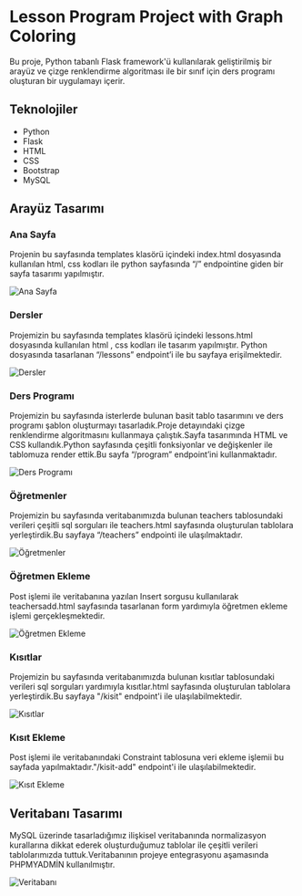 # Lesson Program Project with Graph Coloring

Bu proje, Python tabanlı Flask framework'ü kullanılarak geliştirilmiş bir arayüz ve çizge renklendirme algoritması ile bir sınıf için ders programı oluşturan bir uygulamayı içerir.

## Teknolojiler

- Python
- Flask
- HTML
- CSS
- Bootstrap
- MySQL

## Arayüz Tasarımı

### Ana Sayfa
Projenin bu sayfasında templates klasörü içindeki index.html dosyasında kullanılan html, css kodları ile python sayfasında “/” endpointine giden bir sayfa tasarımı yapılmıştır.

![Ana Sayfa](https://github.com/AliEmirTuran/Lesson-Program-Project-with-Graph-Coloring/assets/89272211/976d78d1-832e-4355-b931-ed8a1631b0fd)

### Dersler
Projemizin bu sayfasında templates klasörü içindeki lessons.html dosyasında kullanılan html , css kodları ile tasarım yapılmıştır. Python dosyasında tasarlanan “/lessons” endpoint’i ile bu sayfaya erişilmektedir.

![Dersler](https://github.com/AliEmirTuran/Lesson-Program-Project-with-Graph-Coloring/assets/89272211/8ef7f29c-e82a-47a4-9e1e-8b0e1a811d0e)

### Ders Programı
Projemizin bu sayfasında isterlerde bulunan basit tablo tasarımını ve ders programı şablon oluşturmayı tasarladık.Proje detayındaki çizge renklendirme algoritmasını kullanmaya çalıştık.Sayfa tasarımında HTML ve CSS kullandık.Python sayfasında çeşitli fonksiyonlar ve değişkenler ile tablomuza render ettik.Bu sayfa “/program” endpoint’ini kullanmaktadır.

![Ders Programı](https://github.com/AliEmirTuran/Lesson-Program-Project-with-Graph-Coloring/assets/89272211/42afc14d-73bb-47fc-aa48-8f30a81f4328)

### Öğretmenler
Projemizin bu sayfasında veritabanımızda bulunan teachers tablosundaki verileri çeşitli sql sorguları ile teachers.html sayfasında oluşturulan tablolara yerleştirdik.Bu sayfaya “/teachers” endpointi ile ulaşılmaktadır.

![Öğretmenler](https://github.com/AliEmirTuran/Lesson-Program-Project-with-Graph-Coloring/assets/89272211/c7bcbb14-79aa-435b-9907-5621f9bd4e7d)

### Öğretmen Ekleme
Post işlemi ile veritabanına yazılan Insert sorgusu kullanılarak teachersadd.html sayfasında tasarlanan form yardımıyla öğretmen ekleme işlemi gerçekleşmektedir.

![Öğretmen Ekleme](https://github.com/AliEmirTuran/Lesson-Program-Project-with-Graph-Coloring/assets/89272211/68d3e035-9bcf-48ba-88a6-6d0ee9d077ba)

### Kısıtlar
Projemizin bu sayfasında veritabanımızda bulunan kısıtlar tablosundaki verileri sql sorguları yardımıyla kısıtlar.html sayfasında oluşturulan tablolara yerleştirdik.Bu sayfaya "/kisit" endpoint'i ile ulaşılabilmektedir.

![Kısıtlar](https://github.com/AliEmirTuran/Lesson-Program-Project-with-Graph-Coloring/assets/89272211/c9b692f9-07b2-4426-8386-f71676035a5f)

### Kısıt Ekleme
Post işlemi ile veritabanındaki Constraint tablosuna veri ekleme işlemii bu sayfada yapılmaktadır."/kisit-add" endpoint'i ile ulaşılabilmektedir.

![Kısıt Ekleme](https://github.com/AliEmirTuran/Lesson-Program-Project-with-Graph-Coloring/assets/89272211/84f39024-1a54-4bac-935b-15cd87a09523)

## Veritabanı Tasarımı
MySQL üzerinde tasarladığımız ilişkisel veritabanında normalizasyon kurallarına dikkat ederek oluşturduğumuz tablolar ile çeşitli verileri tablolarımızda tuttuk.Veritabanının projeye entegrasyonu aşamasında PHPMYADMİN kullanılmıştır.

![Veritabanı](https://github.com/AliEmirTuran/Lesson-Program-Project-with-Graph-Coloring/assets/89272211/23d63489-5243-4630-b47f-7dcf43f0c96d)

 
